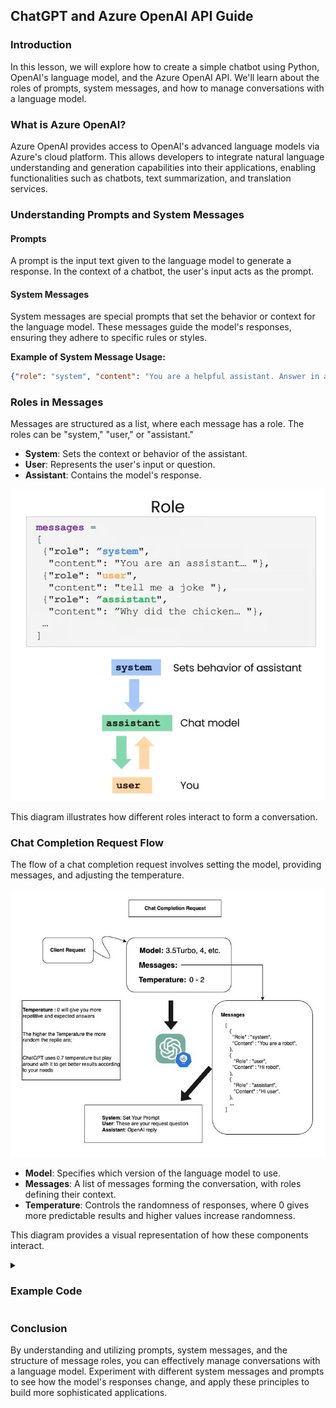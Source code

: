 ## ChatGPT and Azure OpenAI API Guide

### Introduction

In this lesson, we will explore how to create a simple chatbot using Python, OpenAI's language model, and the Azure OpenAI API. We'll learn about the roles of prompts, system messages, and how to manage conversations with a language model.

### What is Azure OpenAI?

Azure OpenAI provides access to OpenAI's advanced language models via Azure's cloud platform. This allows developers to integrate natural language understanding and generation capabilities into their applications, enabling functionalities such as chatbots, text summarization, and translation services.

### Understanding Prompts and System Messages

#### Prompts

A prompt is the input text given to the language model to generate a response. In the context of a chatbot, the user's input acts as the prompt.

#### System Messages

System messages are special prompts that set the behavior or context for the language model. These messages guide the model's responses, ensuring they adhere to specific rules or styles.

**Example of System Message Usage:**
```json
{"role": "system", "content": "You are a helpful assistant. Answer in a friendly and informative manner."}
```

### Roles in Messages

Messages are structured as a list, where each message has a role. The roles can be "system," "user," or "assistant."

- **System**: Sets the context or behavior of the assistant.
- **User**: Represents the user's input or question.
- **Assistant**: Contains the model's response.

![Roles in Messages](images/openai_prompt_format.png)

This diagram illustrates how different roles interact to form a conversation.

### Chat Completion Request Flow

The flow of a chat completion request involves setting the model, providing messages, and adjusting the temperature.

![Chat Completion Request Flow](images/openai_api_chat_flow.png)

- **Model**: Specifies which version of the language model to use.
- **Messages**: A list of messages forming the conversation, with roles defining their context.
- **Temperature**: Controls the randomness of responses, where 0 gives more predictable results and higher values increase randomness.

This diagram provides a visual representation of how these components interact.


<details><summary><h3>Example Code</h3></summary>
### Example Code

Here's a simple Python script to interact with Azure OpenAI:

```python
import os
import dotenv
from openai import AzureOpenAI

# Load environment variables
dotenv.load_dotenv()
AOAI_ENDPOINT = os.getenv("AZURE_OPENAI_ENDPOINT")
AOAI_KEY = os.getenv("AZURE_OPENAI_API_KEY")

# Set up the Azure OpenAI client
client = AzureOpenAI(api_key=AOAI_KEY, azure_endpoint=AOAI_ENDPOINT, api_version="2024-05-01-preview")

# Example with system message
response = client.chat.completions.create(
    model="gpt-35-turbo",
    messages=[
        {"role": "system", "content": "You are a helpful assistant. Answer the question in both English and French."},
        {"role": "user", "content": "What is the capital of France?"}
    ]
)
print(response.choices[0].message.content)

# Function to generate responses
def generate_response(prompt, model="gpt-35-turbo"):
    response = client.chat.completions.create(
        model=model,
        messages=[{"role": "user", "content": prompt}]
    )
    return response.choices[0].message.content

print(generate_response("Who is the quarterback for the Dallas Cowboys?"))
```

### Using the Provided Code

1. **Setup**: Ensure you have Python and necessary libraries installed.
2. **Environment Variables**: Create a `.env` file with your Azure OpenAI endpoint and API key.
3. **Run the Script**: Execute the script to interact with the model and get responses.

</details>


### Conclusion

By understanding and utilizing prompts, system messages, and the structure of message roles, you can effectively manage conversations with a language model. Experiment with different system messages and prompts to see how the model's responses change, and apply these principles to build more sophisticated applications.